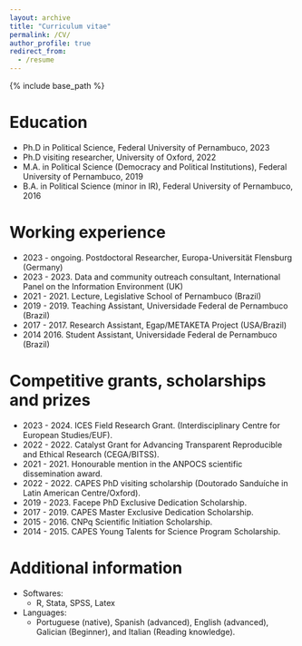 ```yaml
---
layout: archive
title: "Curriculum vitae"
permalink: /CV/
author_profile: true
redirect_from:
  - /resume
---
```


{% include base_path %}

Education
======
* Ph.D in Political Science, Federal University of Pernambuco, 2023
* Ph.D visiting researcher, University of Oxford, 2022
* M.A. in Political Science (Democracy and Political Institutions), Federal University of Pernambuco, 2019
* B.A. in Political Science (minor in IR), Federal University of Pernambuco, 2016

Working experience
======
* 2023 - ongoing. Postdoctoral Researcher, Europa-Universität Flensburg (Germany)
* 2023 - 2023. Data and community outreach consultant, International Panel on the Information Environment (UK)
* 2021 - 2021. Lecture, Legislative School of Pernambuco (Brazil)
* 2019 - 2019. Teaching Assistant, Universidade Federal de Pernambuco (Brazil)
* 2017 - 2017. Research Assistant, Egap/METAKETA Project (USA/Brazil)
* 2014 2016. Student Assistant, Universidade Federal de Pernambuco (Brazil) 

Competitive grants, scholarships and prizes
======
  * 2023 - 2024. ICES Field Research Grant. (Interdisciplinary Centre for European Studies/EUF).
  * 2022 - 2022. Catalyst Grant for Advancing Transparent Reproducible and Ethical Research (CEGA/BITSS).
  * 2021 - 2021. Honourable mention in the ANPOCS scientific dissemination award.
  * 2022 - 2022. CAPES PhD visiting scholarship (Doutorado Sanduíche in Latin American Centre/Oxford).
  * 2019 - 2023. Facepe PhD Exclusive Dedication Scholarship.
  * 2017 - 2019. CAPES Master Exclusive Dedication Scholarship.
  * 2015 - 2016. CNPq Scientific Initiation Scholarship.
  * 2014 - 2015. CAPES Young Talents for Science Program Scholarship.

Additional information
======
* Softwares:
  * R, Stata, SPSS, Latex
* Languages:
  * Portuguese (native), Spanish (advanced), English (advanced), Galician (Beginner), and Italian (Reading knowledge).

